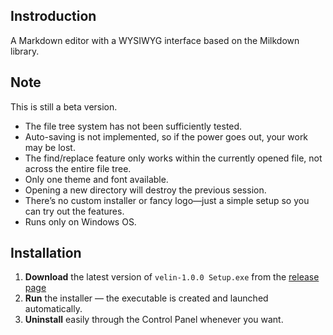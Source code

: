 ## Instroduction

A Markdown editor with a WYSIWYG interface based on the Milkdown library.

## Note

This is still a beta version.  
  
- The file tree system has not been sufficiently tested.  
- Auto-saving is not implemented, so if the power goes out, your work may be lost.  
- The find/replace feature only works within the currently opened file, not across the entire file tree.  
- Only one theme and font available.  
- Opening a new directory will destroy the previous session.
- There’s no custom installer or fancy logo—just a simple setup so you can try out the features.
- Runs only on Windows OS.

## Installation

1. **Download** the latest version of `velin-1.0.0 Setup.exe` from the [release page](https://github.com/hn250424/velin/releases/latest)  
2. **Run** the installer — the executable is created and launched automatically.  
3. **Uninstall** easily through the Control Panel whenever you want.
